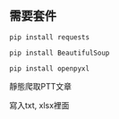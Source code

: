 ## 需要套件

```
pip install requests

pip install BeautifulSoup

pip install openpyxl
```

靜態爬取PTT文章

寫入txt, xlsx裡面


